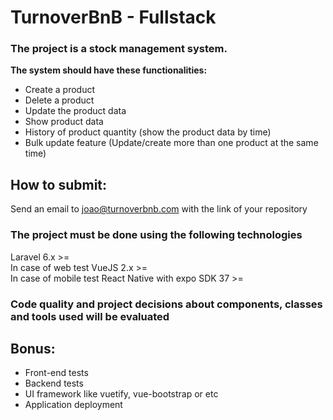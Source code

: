 # TurnoverBnB - Fullstack
### The project is a stock management system.

<b>The system should have these functionalities:</b>

* Create a product
* Delete a product
* Update the product data
* Show product data
* History of product quantity (show the product data by time)
* Bulk update feature (Update/create more than one product at the same time)

## How to submit:
Send an email to joao@turnoverbnb.com with the link of your repository


### The project must be done using the following technologies

<p>Laravel 6.x >= </br>
In case of web test
VueJS 2.x >= </br>
In case of mobile test
React Native with expo SDK 37 >=
</p>

### Code quality and project decisions about components, classes and tools used will be evaluated

## Bonus:
* Front-end tests
* Backend tests
* UI framework like vuetify, vue-bootstrap or etc
* Application deployment
